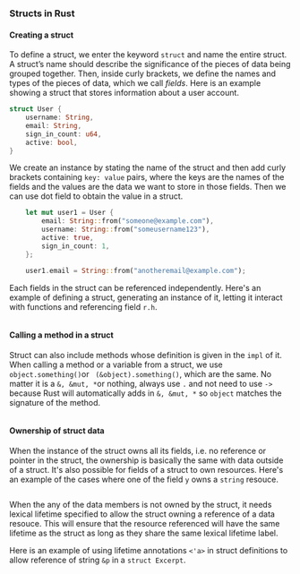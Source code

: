 ### Structs in Rust

#### Creating a struct

To define a struct, we enter the keyword `struct` and name the entire struct. A struct’s name should describe the significance of the pieces of data being grouped together. Then, inside curly brackets, we define the names and types of the pieces of data, which we call *fields*. Here is an example showing a struct that stores information about a user account.

```rust
struct User {
    username: String,
    email: String,
    sign_in_count: u64,
    active: bool,
}
```

We create an instance by stating the name of the struct and then add curly brackets containing `key: value` pairs, where the keys are the names of the fields and the values are the data we want to store in those fields.  Then we can use dot field to obtain the value in a struct.

```rust
    let mut user1 = User {
        email: String::from("someone@example.com"),
        username: String::from("someusername123"),
        active: true,
        sign_in_count: 1,
    };

    user1.email = String::from("anotheremail@example.com");
```
Each fields in the struct can be referenced independently. Here's an example of defining a struct, generating an instance of it, letting it interact with functions and referencing field `r.h`.

<div class="flex-container vis_block" style="position:relative; margin-left:-75px; margin-right:-75px; display: flex;">
  <object type="image/svg+xml" class="move_different_scope code_panel" data="assets/code_examples/struct_rect/vis_code.svg"></object>
  <object type="image/svg+xml" class="move_different_scope tl_panel" data="assets/code_examples/struct_rect/vis_timeline.svg" style="width: auto;" onmouseenter="helpers('struct_rect')"></object>
</div>

#### Calling a method in a struct

Struct can also include methods whose definition is given in the `impl` of it.  When calling a method or a variable from a struct, we use `object.something()`or ` (&object).something()`, which are the same. No matter it is a `&, &mut, *`or nothing, always use `.` and not need to use `->` because Rust will automatically adds in `&, &mut, *` so `object` matches the signature of the method. 

<div class="flex-container vis_block" style="position:relative; margin-left:-75px; margin-right:-75px; display: flex;">
  <object type="image/svg+xml" class="move_different_scope code_panel" data="assets/code_examples/struct_rect2/vis_code.svg"></object>
  <object type="image/svg+xml" class="move_different_scope tl_panel" data="assets/code_examples/struct_rect2/vis_timeline.svg" style="width: auto;" onmouseenter="helpers('struct_rect2')"></object>
</div>

#### Ownership of struct data

When the instance of the struct owns all its fields, i.e. no reference or pointer in the struct, the ownership is basically the same with data outside of a struct. It's also possible for fields of a struct to own resources. Here's an example of the cases where one of the field `y` owns a `string` resouce.

<div class="flex-container vis_block" style="position:relative; margin-left:-75px; margin-right:-75px; display: flex;">
  <object type="image/svg+xml" class="move_different_scope code_panel" data="assets/code_examples/struct_string/vis_code.svg"></object>
  <object type="image/svg+xml" class="move_different_scope tl_panel" data="assets/code_examples/struct_string/vis_timeline.svg" style="width: auto;" onmouseenter="helpers('struct_string')"></object>
</div>

When the any of the data members is not owned by the struct, it needs lexical lifetime specified to allow the struct owning a reference of a data resouce. This will ensure that the resource referenced will have the same lifetime as the struct as long as they share the same lexical lifetime label.

Here is an example of using lifetime annotations `<'a>` in struct definitions to allow reference of string `&p` in a `struct Excerpt`.

<div class="flex-container vis_block" style="position:relative; margin-left:-75px; margin-right:-75px; display: flex;">
  <object type="image/svg+xml" class="move_different_scope code_panel" data="assets/code_examples/struct_lifetime/vis_code.svg"></object>
  <object type="image/svg+xml" class="move_different_scope tl_panel" data="assets/code_examples/struct_lifetime/vis_timeline.svg" style="width: auto;" onmouseenter="helpers('struct_lifetime')"></object>
</div>

